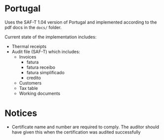 # Portugal

Uses the SAF-T 1.04 version of Portugal and implemented according to the pdf
docs in the `docs/` folder.

Current state of the implementation includes:

- Thermal receipts
- Audit file (SAF-T) which includes:
  - Invoices
      - fatura
      - fatura receibo
      - fatura simplificado
      - credito
  - Customers
  - Tax table
  - Working documents
  
# Notices

- Certificate name and number are required to comply. The auditor should have
given this when the certification was audited successfully